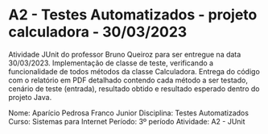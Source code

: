 # A2 - Testes Automatizados - projeto calculadora - 30/03/2023

Atividade JUnit do professor Bruno Queiroz para ser entregue na data 30/03/2023. Implementação de classe de teste, verificando a funcionalidade de todos métodos da classe Calculadora. Entrega do código com o relatório em PDF detalhado contendo cada método a ser testado, cenário de teste (entrada), resultado obtido e resultado esperado dentro do projeto Java.

Nome: Aparício Pedrosa Franco Junior
Disciplina: Testes Automatizados
Curso: Sistemas para Internet
Período: 3º período
Atividade: A2 - JUnit
